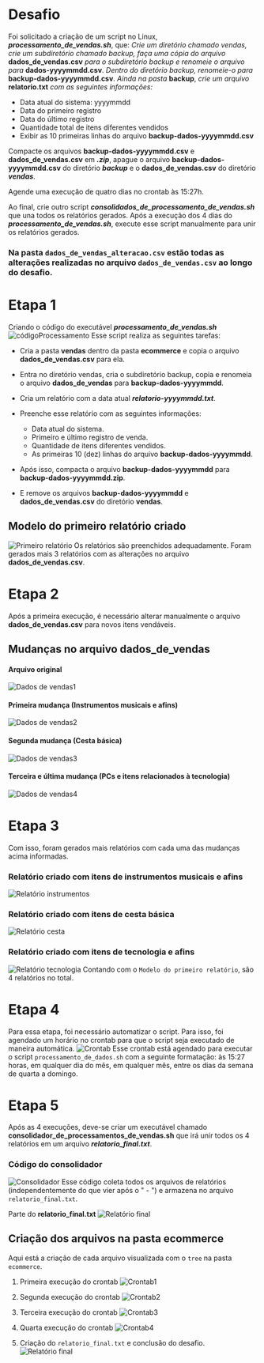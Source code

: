 # Desafio
Foi solicitado a criação de um script no Linux, ***processamento_de_vendas.sh***, que: *Crie um diretório chamado vendas, crie um subdiretório chamado backup, faça uma cópia do arquivo* **dados_de_vendas.csv** *para o subdiretório backup e renomeie o arquivo para* **dados-yyyymmdd.csv**. *Dentro do diretório backup, renomeie-o para* **backup-dados-yyyymmdd.csv**. *Ainda na pasta* **backup**, *crie um arquivo* **relatorio.txt** *com as seguintes informações:*
- Data atual do sistema: yyyymmdd
- Data do primeiro registro
- Data do último registro
- Quantidade total de itens diferentes vendidos
- Exibir as 10 primeiras linhas do arquivo **backup-dados-yyyymmdd.csv**

Compacte os arquivos **backup-dados-yyyymmdd.csv** e **dados_de_vendas.csv** em ***.zip***, apague o arquivo **backup-dados-yyyymmdd.csv** do diretório ***backup*** e o **dados_de_vendas.csv** do diretório ***vendas***.

Agende uma execução de quatro dias no crontab às 15:27h.

Ao final, crie outro script ***consolidados_de_processamento_de_vendas.sh*** que una todos os relatórios gerados. Após a execução dos 4 dias do ***processamento_de_vendas.sh***, execute esse script manualmente para unir os relatórios gerados.

### Na pasta ```dados_de_vendas_alteracao.csv``` estão todas as alterações realizadas no arquivo ```dados_de_vendas.csv``` ao longo do desafio.

# Etapa 1
Criando o código do executável ***processamento_de_vendas.sh***
![códigoProcessamento](../evidencias/script_codigo.png)
Esse script realiza as seguintes tarefas:
- Cria a pasta **vendas** dentro da pasta **ecommerce** e copia o arquivo **dados_de_vendas.csv** para ela.
- Entra no diretório vendas, cria o subdiretório backup, copia e renomeia o arquivo **dados_de_vendas** para **backup-dados-yyyymmdd**.
- Cria um relatório com a data atual ***relatorio-yyyymmdd.txt***.
- Preenche esse relatório com as seguintes informações:
    - Data atual do sistema.
    - Primeiro e último registro de venda.
    - Quantidade de itens diferentes vendidos.
    - As primeiras 10 (dez) linhas do arquivo **backup-dados-yyyymmdd**.

- Após isso, compacta o arquivo **backup-dados-yyyymmdd** para **backup-dados-yyyymmdd.zip**.

- E remove os arquivos **backup-dados-yyyymmdd** e **dados_de_vendas.csv** do diretório **vendas**.

## Modelo do primeiro relatório criado
![Primeiro relatório](../evidencias/relatorio01.png)
Os relatórios são preenchidos adequadamente. Foram gerados mais 3 relatórios com as alterações no arquivo **dados_de_vendas.csv**.

# Etapa 2
Após a primeira execução, é necessário alterar manualmente o arquivo **dados_de_vendas.csv** para novos itens vendáveis.

## Mudanças no arquivo dados_de_vendas
#### Arquivo original
![Dados de vendas1](../evidencias/dados_vendas01.png)
#### Primeira mudança (Instrumentos musicais e afins)
![Dados de vendas2](../evidencias/dados_vendas02.png)
#### Segunda mudança (Cesta básica)
![Dados de vendas3](../evidencias/dados_vendas03.png)
#### Terceira e última mudança (PCs e itens relacionados à tecnologia)
![Dados de vendas4](../evidencias/dados_vendas04.png)

# Etapa 3
Com isso, foram gerados mais relatórios com cada uma das mudanças acima informadas.

### Relatório criado com itens de instrumentos musicais e afins
![Relatório instrumentos](../evidencias/relatorio02.png)
### Relatório criado com itens de cesta básica
![Relatório cesta](../evidencias/relatorio03.png)
### Relatório criado com itens de tecnologia e afins
![Relatório tecnologia](../evidencias/relatorio04.png)
Contando com o ```Modelo do primeiro relatório```, são 4 relatórios no total.

# Etapa 4
Para essa etapa, foi necessário automatizar o script. Para isso, foi agendado um horário no crontab para que o script seja executado de maneira automática.
![Crontab](../evidencias/crontab.png) 
Esse crontab está agendado para executar o script ```processamento_de_dados.sh``` com a seguinte formatação: às 15:27 horas, em qualquer dia do mês, em qualquer mês, entre os dias da semana de quarta a domingo.


# Etapa 5
Após as 4 execuções, deve-se criar um executável chamado **consolidador_de_processamentos_de_vendas.sh** que irá unir todos os 4 relatórios em um arquivo ***relatorio_final.txt***.

### Código do consolidador
![Consolidador](../evidencias/consolidador.png)
Esse código coleta todos os arquivos de relatórios (independentemente do que vier após o " - ") e armazena no arquivo ```relatorio_final.txt```.

Parte do **relatorio_final.txt**
![Relatório final](../evidencias/cat_relatorioFinal.png)

## Criação dos arquivos na pasta ecommerce

Aqui está a criação de cada arquivo visualizada com o ```tree``` na pasta ```ecommerce```.

1. Primeira execução do crontab
![Crontab1](../evidencias/tree_execucao01.png)

2. Segunda execução do crontab
![Crontab2](../evidencias/tree_execucao02.png)

3. Terceira execução do crontab
![Crontab3](../evidencias/tree_execucao03.png)

4. Quarta execução do crontab
![Crontab4](../evidencias/tree_execucao04.png)

5. Criação do ```relatorio_final.txt``` e conclusão do desafio.
![Relatório final](../evidencias/relatorioFinal.png)

